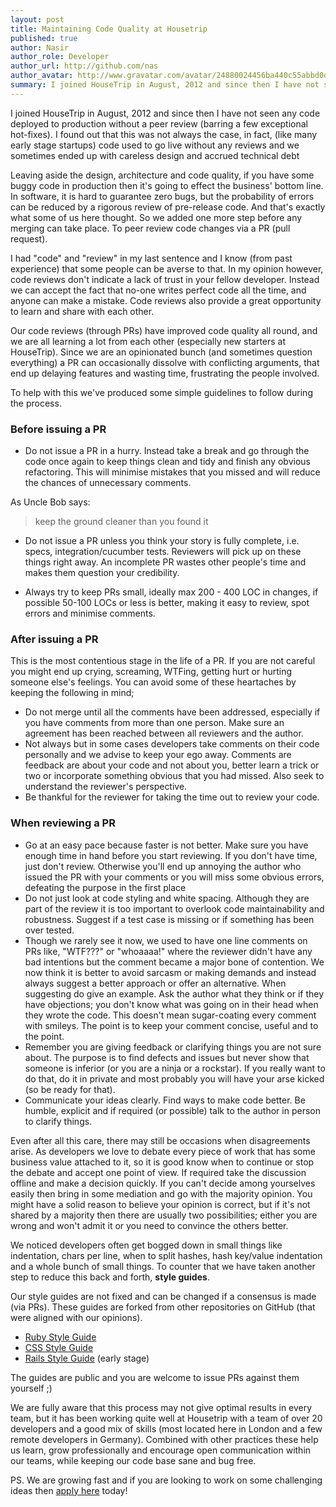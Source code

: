 ```yaml
---
layout: post
title: Maintaining Code Quality at Housetrip
published: true
author: Nasir
author_role: Developer
author_url: http://github.com/nas
author_avatar: http://www.gravatar.com/avatar/24880024456ba440c55abbd0dce2c2ed.png
summary: I joined HouseTrip in August, 2012 and since then I have not seen any code deployed to production without a peer review (barring a few exceptional hot-fixes). I found out that this was not always the case, in fact, (like many early stage startups) code used to go live without any reviews and we sometimes ended up with careless design and accrued technical debt.
---
```


I joined HouseTrip in August, 2012 and since then I have not seen any code deployed to production without a peer review (barring a few exceptional hot-fixes). I found out that this was not always the case, in fact, (like many early stage startups) code used to go live without any reviews and we sometimes ended up with careless design and accrued technical debt

Leaving aside the design, architecture and code quality, if you have some buggy code in production then it's going to effect the business' bottom line. In software, it is hard to guarantee zero bugs, but the probability of errors can be reduced by a rigorous review of pre-release code. And that's exactly what some of us here thought.  So we added one more step before any merging can take place. To peer review code changes via a PR (pull request).

I had "code" and "review" in my last sentence and I know (from past experience) that some people can be averse to that. In my opinion however, code reviews don't indicate a lack of trust in your fellow developer.  Instead we can accept the fact that no-one writes perfect code all the time, and anyone can make a mistake. Code reviews also provide a great opportunity to learn and share with each other.

Our code reviews (through PRs) have improved code quality all round, and we are all learning a lot from each other (especially new starters at HouseTrip).  Since we are an opinionated bunch (and sometimes question everything) a PR can occasionally dissolve with conflicting arguments, that end up delaying features and wasting time, frustrating the people involved.

To help with this we've produced some simple guidelines to follow during the process.

### Before issuing a PR

* Do not issue a PR in a hurry. Instead take a break and go through the code once again to keep things clean and tidy and finish any obvious refactoring. This will minimise mistakes that you missed and will reduce the chances of unnecessary comments.

As Uncle Bob says:
> keep the ground cleaner than you found it

* Do not issue a PR unless you think your story is fully complete, i.e. specs, integration/cucumber tests. Reviewers will pick up on these things right away. An incomplete PR wastes other people's time and makes them question your credibility.

* Always try to keep  PRs small, ideally max 200 - 400 LOC in changes, if possible 50-100 LOCs or less is better, making it easy to review, spot errors and minimise comments.

### After issuing a PR

This is the most contentious stage in the life of a PR. If you are not careful you might end up crying, screaming, WTFing, getting hurt or hurting someone else's feelings. You can avoid some of these heartaches by keeping the following in mind;

* Do not merge until all the comments have been addressed, especially if you have comments from more than one person.  Make sure an agreement has been reached between all reviewers and the author.
* Not always but in some cases developers take comments on their code personally and we advise to keep your ego away.  Comments are feedback are about your code and not about you, better learn a trick or two or incorporate something obvious that you had missed. Also seek to understand the reviewer's perspective.
* Be thankful for the reviewer for taking the time out to review your code.

### When reviewing a PR

* Go at an easy pace because faster is not better. Make sure you have enough time in hand before you start reviewing. If you don't have time, just don't review. Otherwise you'll end up annoying the author who issued the PR with your comments or you will miss some obvious errors, defeating the purpose in the first place
* Do not just look at code styling and white spacing. Although they are part of the review it is too important to overlook code maintainability and robustness. Suggest if a test case is missing or if something has been over tested.
* Though we rarely see it now, we used to have one line comments on PRs like, "WTF???" or "whoaaaa!" where the reviewer didn't have any bad intentions but the comment became a major bone of contention. We now think it is better to avoid sarcasm or making demands and instead always suggest a better approach or offer an alternative. When suggesting do give an example. Ask the author what they think or if they have objections; you don't know what was going on in their head when they wrote the code. This doesn't mean sugar-coating every comment with smileys. The point is to keep your comment concise, useful and to the point.
* Remember you are giving feedback or clarifying things you are not sure about. The purpose is to find defects and issues but never show that someone is inferior (or you are a ninja or a rockstar). If you really want to do that, do it in private and most probably you will have your arse kicked (so be ready for that).
* Communicate your ideas clearly. Find ways to make code better. Be humble, explicit and if required (or possible) talk to the author in person to clarify things.

Even after all this care, there may still be occasions when disagreements arise.  As developers we love to debate every piece of work that has some business value attached to it, so it is good know when to continue or stop the debate and accept one point of view. If required take the discussion offline and make a decision quickly. If you can't decide among yourselves easily then bring in some mediation and go with the majority opinion. You might have a solid reason to believe your opinion is correct, but if it's not shared by a majority then there are usually two possibilities; either you are wrong and won't admit it or you need to convince the others better.

We noticed developers often get bogged down in small things like indentation, chars per line, when to split hashes, hash key/value indentation and a whole bunch of small things. To counter that we have taken another step to reduce this back and forth, **style guides**.

Our style guides are not fixed and can be changed if a consensus is made (via PRs). These guides are forked from other repositories on GitHub (that were aligned with our opinions).

* [Ruby Style Guide](https://github.com/HouseTrip/ruby-style-guide)
* [CSS Style Guide](https://github.com/HouseTrip/css-style-guide)
* [Rails Style Guide](https://github.com/HouseTrip/rails-style-guide) (early stage)

The guides are public and you are welcome to issue PRs against them yourself ;)

We are fully aware that this process may not give optimal results in every team, but it has been working quite well at Housetrip with a team of over 20 developers and a good mix of skills (most located here in London and a few remote developers in Germany). Combined with other practices these help us learn, grow professionally and encourage open communication within our teams, while keeping our code base sane and bug free.

PS. We are growing fast and if you are looking to work on some challenging ideas then [apply here](http://blog.housetrip.com/team/housetrip-jobs) today!
